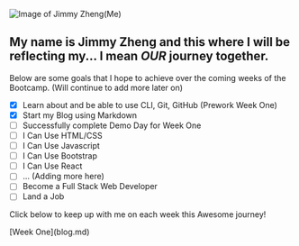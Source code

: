 ![Image of Jimmy Zheng(Me)](https://ca.slack-edge.com/T01JRU9AD1A-U01L25KGXRP-88be8bf122ef-512)
## My name is Jimmy Zheng and this where I will be reflecting my... I mean _**OUR**_ journey together.
Below are some goals that I hope to achieve over the coming weeks of the Bootcamp. (Will continue to add more later on)
- [x] Learn about and be able to use CLI, Git, GitHub (Prework Week One)
- [x] Start my Blog using Markdown
- [ ] Successfully complete Demo Day for Week One
- [ ] I Can Use HTML/CSS
- [ ] I Can Use Javascript
- [ ] I Can Use Bootstrap
- [ ] I Can Use React
- [ ] ... (Adding more here)
- [ ] Become a Full Stack Web Developer
- [ ] Land a Job 

Click below to keep up with me on each week this Awesome journey!

<div alig= "right">[Week One](blog.md)</div>
